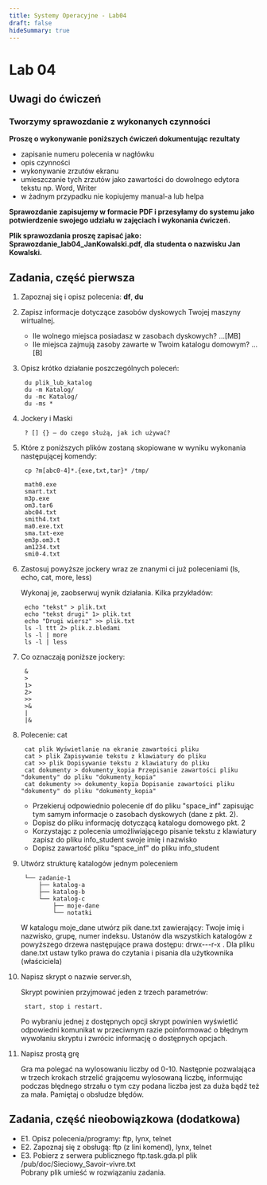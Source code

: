 ```yaml
---
title: Systemy Operacyjne - Lab04
draft: false
hideSummary: true
---
```


# Lab 04

## Uwagi do ćwiczeń

### Tworzymy sprawozdanie z wykonanych czynności

**Proszę o wykonywanie poniższych ćwiczeń dokumentując rezultaty**
- zapisanie numeru polecenia w nagłówku 
- opis czynności
- wykonywanie zrzutów ekranu
- umieszczanie tych zrzutów jako zawartości do dowolnego edytora tekstu np. Word, Writer
- w żadnym przypadku nie kopiujemy manual-a lub helpa

**Sprawozdanie zapisujemy w formacie PDF i przesyłamy do systemu jako potwierdzenie swojego udziału w zajęciach i wykonania ćwiczeń.**

**Plik sprawozdania proszę zapisać jako: Sprawozdanie_lab04_JanKowalski.pdf, dla studenta o nazwisku Jan Kowalski.**


## Zadania, część pierwsza

1. Zapoznaj się i opisz polecenia: **df**, **du**
2. Zapisz informacje dotyczące zasobów dyskowych Twojej maszyny wirtualnej.

   - Ile wolnego miejsca posiadasz w zasobach dyskowych?          ...[MB]
   - Ile miejsca zajmują zasoby zawarte w Twoim katalogu domowym? ... [B]

3. Opisz krótko działanie poszczególnych poleceń:

        du plik_lub_katalog
        du -m Katalog/
        du -mc Katalog/
        du -ms *

4. Jockery i Maski


        ? [] {} – do czego służą, jak ich używać?

5. Które z poniższych plików zostaną skopiowane w wyniku wykonania następującej komendy: 


        cp ?m[abc0-4]*.{exe,txt,tar}* /tmp/
    
        math0.exe
        smart.txt
        m3p.exe
        om3.tar6
        abc04.txt
        smith4.txt
        ma0.exe.txt
        sma.txt-exe
        em3p.om3.t
        am1234.txt
        smi0-4.txt

6. Zastosuj powyższe jockery wraz ze znanymi ci już poleceniami (ls, echo, cat, more, less)

    Wykonaj je, zaobserwuj wynik działania. Kilka przykładów:

        echo "tekst" > plik.txt
        echo "tekst drugi" 1> plik.txt
        echo "Drugi wiersz" >> plik.txt
        ls -l ttt 2> plik.z.bledami
        ls -l | more
        ls -l | less

7. Co oznaczają poniższe jockery:

        &
        >
        1>
        2>
        >>
        >&
        |
        |& 

8. Polecenie: cat

        cat plik Wyświetlanie na ekranie zawartości pliku
        cat > plik Zapisywanie tekstu z klawiatury do pliku
        cat >> plik Dopisywanie tekstu z klawiatury do pliku
        cat dokumenty > dokumenty_kopia Przepisanie zawartości pliku "dokumenty" do pliku "dokumenty_kopia"
        cat dokumenty >> dokumenty_kopia Dopisanie zawartości pliku "dokumenty" do pliku "dokumenty_kopia"

   * Przekieruj odpowiednio polecenie df do pliku "space_inf" zapisując tym samym informacje o zasobach dyskowych (dane z pkt. 2).
   * Dopisz do pliku informację dotyczącą katalogu domowego pkt. 2
   * Korzystając z polecenia umożliwiającego pisanie tekstu z klawiatury zapisz do pliku info_student swoje imię i nazwisko
   * Dopisz zawartość pliku "space_inf" do pliku info_student

8. Utwórz strukturę katalogów jednym poleceniem


        └── zadanie-1
            ├── katalog-a
            ├── katalog-b
            └── katalog-c
                ├── moje-dane
                └── notatki

    W katalogu moje_dane utwórz pik dane.txt zawierający: Twoje imię i nazwisko, grupę, numer indeksu. Ustanów dla wszystkich katalogów z powyższego drzewa następujące prawa dostępu: drwx---r-x . Dla pliku dane.txt ustaw tylko prawa do czytania i pisania dla użytkownika (właściciela)

9. Napisz skrypt o nazwie server.sh, 

    Skrypt powinien przyjmować jeden z trzech parametrów: 

        start, stop i restart. 

    Po wybraniu jednej z dostępnych opcji skrypt powinien wyświetlić odpowiedni komunikat w przeciwnym razie poinformować o błędnym wywołaniu skryptu i zwrócic informację o dostępnych opcjach.
 

12. Napisz prostą grę 
    
    Gra ma polegać na wylosowaniu liczby od 0-10. Następnie pozwalająca w trzech krokach strzelić grającemu wylosowaną liczbę, informując podczas błędnego strzału o tym czy podana liczba jest za duża bądź też za mała. Pamiętaj o obsłudze błędów.



## Zadania, część nieobowiązkowa (dodatkowa)

* E1. Opisz polecenia/programy: ftp, lynx, telnet
* E2. Zapoznaj się z obsługą: ftp (z lini komend), lynx, telnet
* E3. Pobierz z serwera publicznego ftp.task.gda.pl plik /pub/doc/Sieciowy_Savoir-vivre.txt
      <br/>Pobrany plik umieść w rozwiązaniu zadania.
